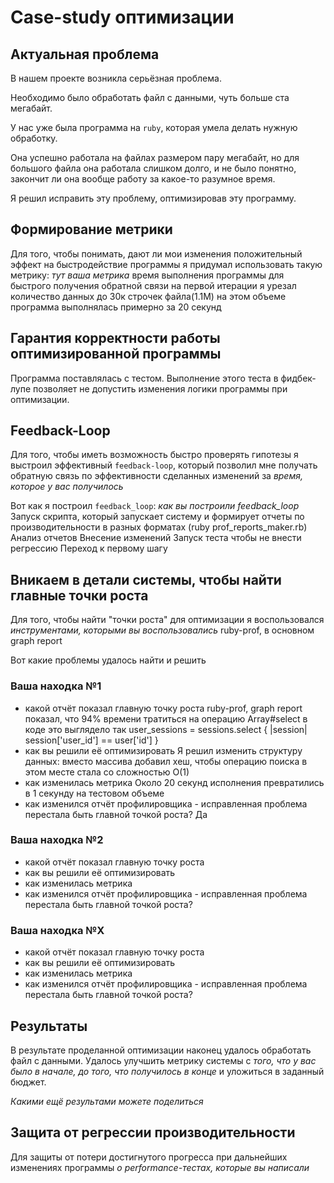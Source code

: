 # Case-study оптимизации

## Актуальная проблема
В нашем проекте возникла серьёзная проблема.

Необходимо было обработать файл с данными, чуть больше ста мегабайт.

У нас уже была программа на `ruby`, которая умела делать нужную обработку.

Она успешно работала на файлах размером пару мегабайт, но для большого файла она работала слишком долго, и не было понятно, закончит ли она вообще работу за какое-то разумное время.

Я решил исправить эту проблему, оптимизировав эту программу.

## Формирование метрики
Для того, чтобы понимать, дают ли мои изменения положительный эффект на быстродействие программы я придумал использовать такую метрику: *тут ваша метрика*
время выполнения программы 
для быстрого получения обратной связи на первой итерации я урезал количество данных до 30к строчек файла(1.1M)
на этом объеме программа выполнялась примерно за 20 секунд


## Гарантия корректности работы оптимизированной программы
Программа поставлялась с тестом. Выполнение этого теста в фидбек-лупе позволяет не допустить изменения логики программы при оптимизации.

## Feedback-Loop
Для того, чтобы иметь возможность быстро проверять гипотезы я выстроил эффективный `feedback-loop`, который позволил мне получать обратную связь по эффективности сделанных изменений за *время, которое у вас получилось*

Вот как я построил `feedback_loop`: *как вы построили feedback_loop*
Запуск скрипта, который запускает систему и формирует отчеты по производительности в разных форматах
(ruby prof_reports_maker.rb)
Анализ отчетов
Внесение изменений
Запуск теста чтобы не внести регрессию
Переход к первому шагу

## Вникаем в детали системы, чтобы найти главные точки роста
Для того, чтобы найти "точки роста" для оптимизации я воспользовался *инструментами, которыми вы воспользовались*
ruby-prof, в основном graph report

Вот какие проблемы удалось найти и решить

### Ваша находка №1
- какой отчёт показал главную точку роста
ruby-prof, graph report показал, что 94% времени тратиться на операцию Array#select в коде это выглядело так
user_sessions = sessions.select { |session| session['user_id'] == user['id'] }
- как вы решили её оптимизировать
Я решил изменить структуру данных: вместо массива добавил хеш, чтобы операцию поиска в этом месте стала со сложностью O(1)
- как изменилась метрика
Около 20 секунд исполнения превратились в 1 секунду на тестовом объеме
- как изменился отчёт профилировщика - исправленная проблема перестала быть главной точкой роста?
Да

### Ваша находка №2
- какой отчёт показал главную точку роста
- как вы решили её оптимизировать
- как изменилась метрика
- как изменился отчёт профилировщика - исправленная проблема перестала быть главной точкой роста?

### Ваша находка №X
- какой отчёт показал главную точку роста
- как вы решили её оптимизировать
- как изменилась метрика
- как изменился отчёт профилировщика - исправленная проблема перестала быть главной точкой роста?

## Результаты
В результате проделанной оптимизации наконец удалось обработать файл с данными.
Удалось улучшить метрику системы с *того, что у вас было в начале, до того, что получилось в конце* и уложиться в заданный бюджет.

*Какими ещё результами можете поделиться*

## Защита от регрессии производительности
Для защиты от потери достигнутого прогресса при дальнейших изменениях программы *о performance-тестах, которые вы написали*

